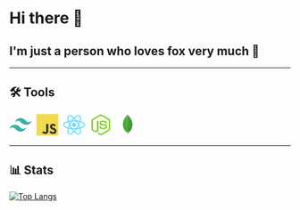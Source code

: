 
# Hi there 👋
## I'm just a person who loves fox very much 🦊

---

## 🛠️ Tools

<div>
  <img src="https://github.com/devicons/devicon/blob/master/icons/tailwindcss/tailwindcss-plain.svg" title="TailwindCSS" alt="TailwindCSS" width="40" height="40"/>&nbsp;
  <img src="https://github.com/devicons/devicon/blob/master/icons/javascript/javascript-original.svg" title="Javascript" alt="Javascript" width="40" height="40"/>&nbsp;
  <img src="https://github.com/devicons/devicon/blob/master/icons/react/react-original.svg"  title="React" alt="React" width="40" height="40"/>&nbsp;
  <img src="https://github.com/devicons/devicon/blob/master/icons/nodejs/nodejs-original.svg" title="NodeJS" alt="NodeJS" width="40" height="40"/>&nbsp;
  <img src="https://github.com/devicons/devicon/blob/master/icons/mongodb/mongodb-original.svg"  title="MongoDB" alt="MongoDB" width="40" height="40"/>&nbsp;
</div>


---

## 📊 Stats

[![Top Langs](https://github-readme-stats.vercel.app/api/top-langs/?username=Bravonoid&hide=Procfile&layout=compact&theme=github_dark&hide_border=true)](https://github.com/Bravonoid)

